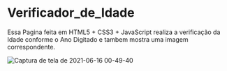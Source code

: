 # Verificador_de_Idade
Essa Pagina feita em HTML5 + CSS3 + JavaScript realiza a verificação da Idade conforme o Ano Digitado e tambem mostra uma imagem correspondente.

![Captura de tela de 2021-06-16 00-49-40](https://user-images.githubusercontent.com/83857769/122155167-c8f82f80-ce3c-11eb-8e15-54c97b810039.png)

